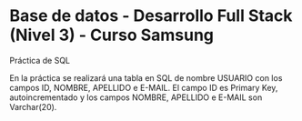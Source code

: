 # Base de datos - Desarrollo Full Stack (Nivel 3) - Curso Samsung

Práctica de SQL

En la práctica se realizará una tabla en SQL de nombre USUARIO con los campos ID, NOMBRE, APELLIDO e E-MAIL.
El campo ID es Primary Key, autoincrementado y los campos NOMBRE, APELLIDO e E-MAIL son Varchar(20).
